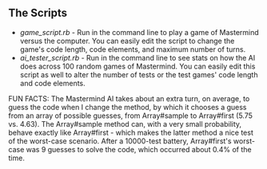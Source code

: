 ## The Scripts

- *game_script.rb* - Run in the command line to play a game of Mastermind versus the computer. You can easily edit the script to change the game's code length, code elements, and maximum number of turns. 
- *ai_tester_script.rb* - Run in the command line to see stats on how the AI does across 100 random games of Mastermind. You can easily edit this script as well to alter the number of tests or the test games' code length and code elements. 

FUN FACTS: The Mastermind AI takes about an extra turn, on average, to guess the code when I change the method, by which it chooses a guess from an array of possible guesses, from Array#sample to Array#first (5.75 vs. 4.63). The Array#sample method can, with a very small probability, behave exactly like Array#first - which makes the latter method a nice test of the worst-case scenario. After a 10000-test battery, Array#first's worst-case was 9 guesses to solve the code, which occurred about 0.4% of the time. 